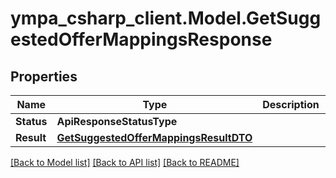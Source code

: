 # ympa_csharp_client.Model.GetSuggestedOfferMappingsResponse

## Properties

Name | Type | Description | Notes
------------ | ------------- | ------------- | -------------
**Status** | **ApiResponseStatusType** |  | [optional] 
**Result** | [**GetSuggestedOfferMappingsResultDTO**](GetSuggestedOfferMappingsResultDTO.md) |  | [optional] 

[[Back to Model list]](../README.md#documentation-for-models) [[Back to API list]](../README.md#documentation-for-api-endpoints) [[Back to README]](../README.md)

